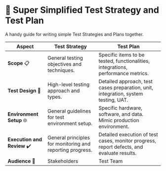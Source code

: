 # 🧪 Super Simplified Test Strategy and Test Plan
A handy guide for writing simple Test Strategies and Plans together.

| **Aspect**               | **Test Strategy**                                                            | **Test Plan**                                                                                                     |
| ------------------------ | ----------------------------------------------------------------------------- | ----------------------------------------------------------------------------------------------------------------- |
| **Scope** 📋             | General testing objectives and techniques.                                   | Specific items to be tested, functionalities, integrations, performance metrics.                                  |
| **Test Design** 📐       | High-level testing approach and types.                                        | Detailed approach, test cases preparation, unit, integration, system testing, UAT.                                |
| **Environment Setup** 🌐 | General guidelines for test environment setup.                                | Specific hardware, software, and data. Mimic production environment.                                              |
| **Execution and Review** ✔️ | General principles for monitoring and reporting progress.                     | Detailed execution of test cases, monitor progress, report defects, and evaluate results.                         |
| **Audience** 👥          | Stakeholders                                                                  | Test Team                                                                                                          |
